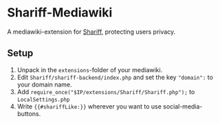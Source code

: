 Shariff-Mediawiki
=================

A mediawiki-extension for [Shariff](https://github.com/heiseonline/shariff), 
protecting users privacy.

Setup
-----
1. Unpack in the `extensions`-folder of your mediawiki.
2. Edit `Shariff/shariff-backend/index.php` and set the key
   `"domain":` to your domain name.
3. Add `require_once("$IP/extensions/Shariff/Shariff.php");` to
   `LocalSettings.php`
4. Write `{{#shariffLike:}}` wherever you want to use social-media-buttons.

